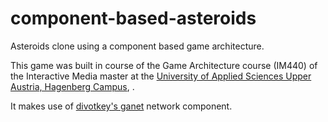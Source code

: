 # component-based-asteroids
Asteroids clone using a component based game architecture.

This game was built in course of the Game Architecture course (IM440) of the Interactive Media master at the [University of Applied Sciences Upper Austria, Hagenberg Campus](http://www.fh-ooe.at/campus-hagenberg/), .

It makes use of [divotkey's ganet](https://github.com/divotkey/ganet) network component.
